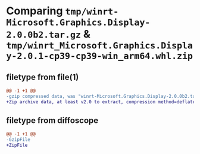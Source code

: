 # Comparing `tmp/winrt-Microsoft.Graphics.Display-2.0.0b2.tar.gz` & `tmp/winrt_Microsoft.Graphics.Display-2.0.1-cp39-cp39-win_arm64.whl.zip`

## filetype from file(1)

```diff
@@ -1 +1 @@
-gzip compressed data, was "winrt-Microsoft.Graphics.Display-2.0.0b2.tar", last modified: Sat Dec  2 18:28:11 2023, max compression
+Zip archive data, at least v2.0 to extract, compression method=deflate
```

## filetype from diffoscope

```diff
@@ -1 +1 @@
-GzipFile
+ZipFile
```

